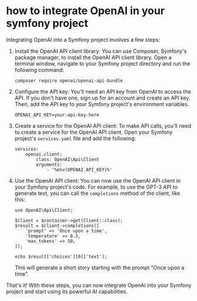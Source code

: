 how to integrate OpenAI in your symfony project
================================================

Integrating OpenAI into a Symfony project involves a few steps:

1. Install the OpenAI API client library: You can use Composer, Symfony's package manager, to install the OpenAI API client library. Open a terminal window, navigate to your Symfony project directory and run the following command:

   ```
   composer require openai/openai-api-bundle
   ```

2. Configure the API key: You'll need an API key from OpenAI to access the API. If you don't have one, sign up for an account and create an API key. Then, add the API key to your Symfony project's environment variables.

   ```
   OPENAI_API_KEY=your-api-key-here
   ```

3. Create a service for the OpenAI API client: To make API calls, you'll need to create a service for the OpenAI API client. Open your Symfony project's `services.yaml` file and add the following:

   ```
   services:
       openai.client:
           class: OpenAI\Api\Client
           arguments:
               - '%env(OPENAI_API_KEY)%'
   ```

4. Use the OpenAI API client: You can now use the OpenAI API client in your Symfony project's code. For example, to use the GPT-3 API to generate text, you can call the `completions` method of the client, like this:

   ```
   use OpenAI\Api\Client;
   
   $client = $container->get(Client::class);
   $result = $client->completions([
       'prompt' => 'Once upon a time',
       'temperature' => 0.5,
       'max_tokens' => 50,
   ]);
   
   echo $result['choices'][0]['text'];
   ```

   This will generate a short story starting with the prompt "Once upon a time".

That's it! With these steps, you can now integrate OpenAI into your Symfony project and start using its powerful AI capabilities.